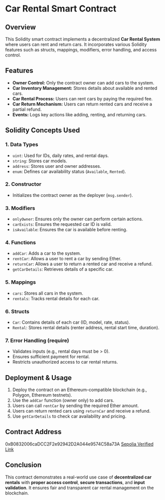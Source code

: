 # Car Rental Smart Contract

## Overview

This Solidity smart contract implements a decentralized **Car Rental System** where users can rent and return cars. It incorporates various Solidity features such as structs, mappings, modifiers, error handling, and access control.

## Features

- **Owner Control:** Only the contract owner can add cars to the system.
- **Car Inventory Management:** Stores details about available and rented cars.
- **Car Rental Process:** Users can rent cars by paying the required fee.
- **Car Return Mechanism:** Users can return rented cars and receive a partial refund.
- **Events:** Logs key actions like adding, renting, and returning cars.

## Solidity Concepts Used

### 1. **Data Types**

- `uint`: Used for IDs, daily rates, and rental days.
- `string`: Stores car models.
- `address`: Stores user and owner addresses.
- `enum`: Defines car availability status (`Available`, `Rented`).

### 2. **Constructor**

- Initializes the contract owner as the deployer (`msg.sender`).

### 3. **Modifiers**

- `onlyOwner`: Ensures only the owner can perform certain actions.
- `carExists`: Ensures the requested car ID is valid.
- `isAvailable`: Ensures the car is available before renting.

### 4. **Functions**

- `addCar`: Adds a car to the system.
- `rentCar`: Allows a user to rent a car by sending Ether.
- `returnCar`: Allows a user to return a rented car and receive a refund.
- `getCarDetails`: Retrieves details of a specific car.

### 5. **Mappings**

- `cars`: Stores all cars in the system.
- `rentals`: Tracks rental details for each car.

### 6. **Structs**

- `Car`: Contains details of each car (ID, model, rate, status).
- `Rental`: Stores rental details (renter address, rental start time, duration).

### 7. **Error Handling (require)**

- Validates inputs (e.g., rental days must be > 0).
- Ensures sufficient payment for rental.
- Restricts unauthorized access to car rental returns.

## Deployment & Usage

1. Deploy the contract on an Ethereum-compatible blockchain (e.g., Polygon, Ethereum testnets).
2. Use the `addCar` function (owner only) to add cars.
3. Users can call `rentCar` by sending the required Ether amount.
4. Users can return rented cars using `returnCar` and receive a refund.
5. Use `getCarDetails` to check car availability and pricing.

## Contract Address

0xB0832006caDCC2F2e92942D2A044e9574C58a73A
[Sepolia Verified Link](https://sepolia.etherscan.io/address/0xB0832006caDCC2F2e92942D2A044e9574C58a73A#code)

## Conclusion

This contract demonstrates a real-world use case of **decentralized car rentals** with **proper access control**, **secure transactions**, and **input validation**. It ensures fair and transparent car rental management on the blockchain.
